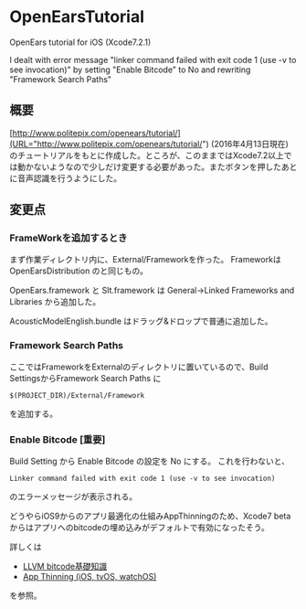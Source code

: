 # OpenEarsTutorial
OpenEars tutorial for iOS (Xcode7.2.1)

I dealt with error message "linker command failed with exit code 1 (use -v to see invocation)" by setting "Enable Bitcode" to No and rewriting "Framework Search Paths"


## 概要
[http://www.politepix.com/openears/tutorial/](URL="http://www.politepix.com/openears/tutorial/") (2016年4月13日現在) のチュートリアルをもとに作成した。ところが、このままではXcode7.2以上では動かないようなので少しだけ変更する必要があった。またボタンを押したあとに音声認識を行うようにした。

## 変更点
### FrameWorkを追加するとき

まず作業ディレクトリ内に、External/Frameworkを作った。
FrameworkはOpenEarsDistribution のと同じもの。

OpenEars.framework と Slt.framework は General->Linked Frameworks and Libraries から追加した。

AcousticModelEnglish.bundle はドラッグ&ドロップで普通に追加した。

### Framework Search Paths

ここではFrameworkをExternalのディレクトリに置いているので、Build SettingsからFramework Search Paths に
```
$(PROJECT_DIR)/External/Framework
```
を追加する。

### Enable Bitcode [重要]

Build Setting から Enable Bitcode の設定を No にする。
これを行わないと、
```
Linker command failed with exit code 1 (use -v to see invocation)
```
のエラーメッセージが表示される。

どうやらiOS9からのアプリ最適化の仕組みAppThinningのため、Xcode7 betaからはアプリへのbitcodeの埋め込みがデフォルトで有効になったそう。

詳しくは

- [LLVM bitcode基礎知識](URL="http://qiita.com/gamako/items/f37dbb05de9d3832ce6b")
- [App Thinning (iOS, tvOS, watchOS)](URL="https://developer.apple.com/library/ios/documentation/IDEs/Conceptual/AppDistributionGuide/AppThinning/AppThinning.html")

を参照。